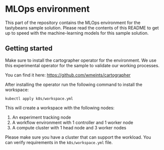 # MLOps environment

This part of the repository contains the MLOps environment for the tastybeans
sample solution. Please read the contents of this README to get up to speed with
the machine-learning models for this sample solution.

## Getting started

Make sure to install the cartographer operator for the environment. We use this
experimental operator for the sample to validate our working processes.

You can find it here: https://github.com/wmeints/cartographer

After installing the operator run the following command to install the workspace:

```
kubectl apply k8s/workspace.yml
```

This will create a workspace with the following nodes:

1. An experiment tracking node
1. A workflow environment with 1 controller and 1 worker node
3. A compute cluster with 1 head node and 3 worker nodes

Please make sure you have a cluster that can support the workload. You can verify
requirements in the `k8s/workspace.yml` file.